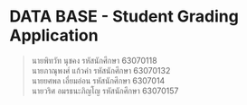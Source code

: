 # **DATA BASE - Student Grading Application**
> นายพิทวัท นุชคง รหัสนักศึกษา 63070118<br>
> นายภาณุพงศ์ แก้วคำ รหัสนักศึกษา 63070132<br>
> นายยศพล เอี่ยมอ่อน รหัสนักศึกษา 6307014<br>
> นายวริศ อมรธนะภิญโญ รหัสนักศึกษา 63070157<br>
